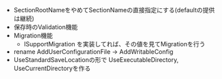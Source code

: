 * SectionRootNameをやめてSectionNameの直接指定にする(defaultの提供は継続)
* 保存時のValidation機能
* Migration機能
  * ISupportMigration を実装してれば、その値を見てMigrationを行う
* rename AddUserConfigurationFile → AddWritableConfig
* UseStandardSaveLocationの形で UseExecutableDirectory, UseCurrentDirectoryを作る
